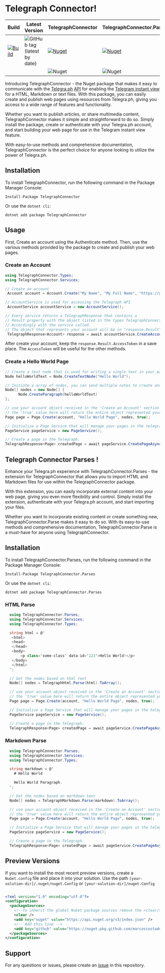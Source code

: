 # Telegraph Connector!

| Build | Latest Version | TelegraphConnector | TelegraphConnector.Parses |
|--------|--------|--------|-------|
| [![Build](https://github.com/MarcosCostaDev/TelegraphConnector/actions/workflows/build-and-test.yml/badge.svg)](https://github.com/MarcosCostaDev/TelegraphConnector/actions/workflows/build-and-test.yml)| ![GitHub tag (latest by date)](https://img.shields.io/github/v/tag/marcoscostadev/TelegraphConnector) | [![Nuget](https://img.shields.io/nuget/v/TelegraphConnector)](https://www.nuget.org/packages/TelegraphConnector/) | [![Nuget](https://img.shields.io/nuget/v/TelegraphConnector.Parses?logo=%20)](https://www.nuget.org/packages/TelegraphConnector.Parses/) |
| | | ![Nuget](https://img.shields.io/nuget/dt/TelegraphConnector) | ![Nuget](https://img.shields.io/nuget/dt/TelegraphConnector.Parses) |

 


Introducing TelegraphConnector - the Nuget package that makes it easy to communicate with the [Telegra.ph](https://telegram.org/blog/telegraph) [API](https://telegra.ph/api) for enabling the [Telegram instant view](https://telegram.org/blog/instant-view) for a HTML, Markdown or text files. With this package, you can easily create and publish web pages using resources from Telegra.ph, giving you access to a wide range of features and functionality.

Whether you want to publish articles, or share multimedia content, TelegraphConnector makes it simple and straightforward to do so. Simply install the package, create or authenticate with your Telegra.ph account, and start building your web page for use in the Telegram instant view feature.

With easy-to-use methods and comprehensive documentation, TelegraphConnector is the perfect choice for anyone looking to utilize the power of Telegra.ph.


## Installation

To install TelegraphConnector, run the following command in the Package Manager Console:

```
Install-Package TelegraphConnector
```
Or use the `dotnet cli`:

```
dotnet add package TelegraphConnector
```

## Usage

First, Create an account using the Authenticate method. Then, use the various methods provided by the package to create and publish your web pages.

### Create an Account

```csharp
using TelegraphConnector.Types;
using TelegraphConnector.Services;

// Create an account
 Account account = Account.Create("My Name", "My Full Name", "https://github.com/MarcosCostaDev/TelegraphConnector");

// AccountService is used for accessing the Telegraph API
 AccountService accountService = new AccountService();

// Every service returns a TelegraphResponse that contains a 
// Result property with the object listed in the types TelegraphConnector.Types 
// Accordingly with the service called.
// The object that represents your account will be in "response.Result"
 TelegraphResponse<Account> response = await accountService.CreateAccountAsync(account);
```

After create your account, keep the `response.Result.AccessToken` in a save place. The `AccessToken` will be useful for the other methods.

### Create a Hello World Page
```csharp
// Create a text node that is used for writing a single text in your page
Node helloWorldText = Node.CreateTextNode("Hello World");

// Initiate a array of nodes, you can send multiple notes to create and edit a page in the telegaph
Node[] nodes = new Node[] {
      Node.CreateParagraph(helloWorldText)
};

// use your account object received in the 'Create an Account' section
// the 'true' value here will return the entire object represented your page when you call the Page Service
Page page = Page.Create(account, "Hello World Page", nodes, true);

// Initialize a Page Service that will manage your pages in the telegraph
PageService pageService = new PageService();

// Create a page in the Telegraph.
TelegraphResponse<Page> createdPage = await pageService.CreatePageAsync(account.AccessToken, page);

```


## Telegraph Connector Parses !

Enhance your Telegra.ph experience with TelegraphConnector.Parses - the extension for TelegraphConnector that allows you to import HTML and Markdown files for use within the TelegraphConnector package.

With this extension, you can easily incorporate external content into your web page, giving you even more flexibility and control. Simply install the extension, authenticate with your Telegra.ph account, and start importing your files.

Whether you want to incorporate existing content or create something new, TelegraphConnector.Parse makes it easy to do so. With its easy-to-use methods and comprehensive documentation, TelegraphConnector.Parse is a must-have for anyone using TelegraphConnector.


## Installation

To install TelegraphConnector.Parses, run the following command in the Package Manager Console:

```
Install-Package TelegraphConnector.Parses
```
Or use the `dotnet cli`:

```
dotnet add package TelegraphConnector.Parses
```


### HTML Parse

```csharp
  using TelegraphConnector.Parses;
  using TelegraphConnector.Services;
  using TelegraphConnector.Types;

  string html = @"
   <html>
   <head>
   </head>
   <body>
       <p class='some-class' data-id='123'>Hello World!</p>
   </body>
   </html>
  ";

  // Get the nodes based on html text
  Node[] nodes = TelegraphHtml.Parse(html).ToArray();

  // use your account object received in the 'Create an Account' section
  // the 'true' value here will return the entire object represented your page when you call the Page Service
  Page page = Page.Create(account, "Hello World Page", nodes, true);

  // Initialize a Page Service that will manage your pages in the telegraph
  PageService pageService = new PageService();

  // Create a page in the Telegraph.
  TelegraphResponse<Page> createdPage = await pageService.CreatePageAsync(account.AccessToken, page);
```


### Markdown Parse


```csharp
  using TelegraphConnector.Parses;
  using TelegraphConnector.Services;
  using TelegraphConnector.Types;

  string markdown = @"
    # Hello World

    Hello World Paragraph.
  ";

  // Get the nodes based on markdown text
  Node[] nodes = TelegraphMarkdown.Parse(markdown).ToArray();

  // use your account object received in the 'Create an Account' section
  // the 'true' value here will return the entire object represented your page when you call the Page Service
  Page page = Page.Create(account, "Hello World Page", nodes, true);

  // Initialize a Page Service that will manage your pages in the telegraph
  PageService pageService = new PageService();

  // Create a page in the Telegraph.
  TelegraphResponse<Page> createdPage = await pageService.CreatePageAsync(account.AccessToken, page);
```

## Preview Versions

If you want to install the most recent preview versions, create a `NuGet.config` file and place it into your solution.
Use the path `[your-solution-dir]/.nuget/nuget.Config` or `[your-solution-dir]/nuget.Config`

```xml

<?xml version="1.0" encoding="utf-8"?>
<configuration>
  <packageSources>
    <!--To inherit the global NuGet package sources remove the <clear/> line below -->
    <clear />
    <add key="nuget" value="https://api.nuget.org/v3/index.json" />
    <!-- Add this line -->
    <add key="github" value="https://nuget.pkg.github.com/marcoscostadev/index.json" /> 
  </packageSources>
</configuration>

```

## Support 

For any questions or issues, please create an [issue](https://github.com/MarcosCostaDev/TelegraphConnector/issues/new) in this repository.
